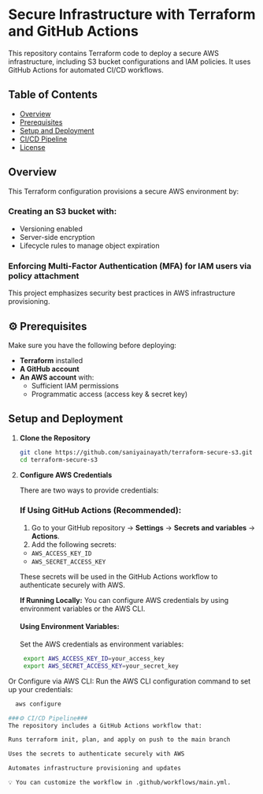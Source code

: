 # Secure Infrastructure with Terraform and GitHub Actions

This repository contains Terraform code to deploy a secure AWS infrastructure, including S3 bucket configurations and IAM policies. It uses GitHub Actions for automated CI/CD workflows.

## Table of Contents
- [Overview](#overview)
- [Prerequisites](#prerequisites)
- [Setup and Deployment](#setup-and-deployment)
- [CI/CD Pipeline](#cicd-pipeline)
- [License](#license)

## Overview
This Terraform configuration provisions a secure AWS environment by:

### Creating an S3 bucket with:
- Versioning enabled
- Server-side encryption
- Lifecycle rules to manage object expiration

### Enforcing Multi-Factor Authentication (MFA) for IAM users via policy attachment

This project emphasizes security best practices in AWS infrastructure provisioning.

## ⚙️ Prerequisites
Make sure you have the following before deploying:

- **Terraform** installed
- **A GitHub account**
- **An AWS account** with:
  - Sufficient IAM permissions
  - Programmatic access (access key & secret key)

## Setup and Deployment

1. **Clone the Repository**
   ```bash
   git clone https://github.com/saniyainayath/terraform-secure-s3.git
   cd terraform-secure-s3
2. **Configure AWS Credentials**

    There are two ways to provide credentials:

     ### If Using GitHub Actions (Recommended):
     1. Go to your GitHub repository → **Settings** → **Secrets and variables** → **Actions**.
     2. Add the following secrets:
      - `AWS_ACCESS_KEY_ID`
      - `AWS_SECRET_ACCESS_KEY`

      These secrets will be used in the GitHub Actions workflow to authenticate securely with AWS.

      **If Running Locally:**
      You can configure AWS credentials by using environment variables or the AWS CLI.

      #### Using Environment Variables:
      Set the AWS credentials as environment variables:
      ```bash
       export AWS_ACCESS_KEY_ID=your_access_key
       export AWS_SECRET_ACCESS_KEY=your_secret_key
  Or Configure via AWS CLI:
  Run the AWS CLI configuration command to set up your credentials:

  ```bash
    aws configure

###⚙️ CI/CD Pipeline###
The repository includes a GitHub Actions workflow that:

Runs terraform init, plan, and apply on push to the main branch

Uses the secrets to authenticate securely with AWS

Automates infrastructure provisioning and updates

💡 You can customize the workflow in .github/workflows/main.yml.

